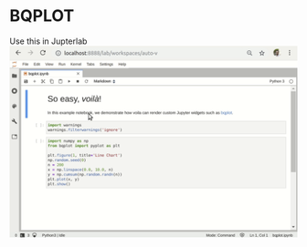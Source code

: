 # BQPLOT
Use this in Jupterlab
<img src="https://github.com/RishavMishraRM/BQPLOT/blob/main/voila-bqplot.gif">
<a></a>
